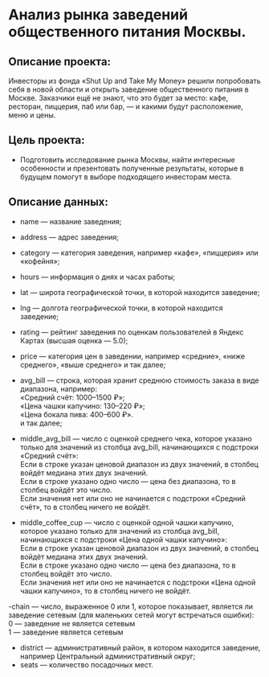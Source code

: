 # Анализ рынка заведений общественного питания Москвы.


## Описание проекта:
Инвесторы из фонда «Shut Up and Take My Money» решили попробовать себя в новой области и открыть заведение общественного питания в Москве.
Заказчики ещё не знают, что это будет за место: кафе, ресторан, пиццерия, паб или бар, — и какими будут расположение, меню и цены.

## Цель проекта:
- Подготовить исследование рынка Москвы, найти интересные особенности и презентовать полученные результаты, которые в будущем помогут в выборе подходящего инвесторам места.

## Описание данных:
- name — название заведения;
- address — адрес заведения;
- category — категория заведения, например «кафе», «пиццерия» или «кофейня»;
- hours — информация о днях и часах работы;
- lat — широта географической точки, в которой находится заведение;
- lng — долгота географической точки, в которой находится заведение;
- rating — рейтинг заведения по оценкам пользователей в Яндекс Картах (высшая оценка — 5.0);
- price — категория цен в заведении, например «средние», «ниже среднего», «выше среднего» и так далее;
- avg_bill — строка, которая хранит среднюю стоимость заказа в виде диапазона, например:\
«Средний счёт: 1000–1500 ₽»;\
«Цена чашки капучино: 130–220 ₽»;\
«Цена бокала пива: 400–600 ₽».\
и так далее;

- middle_avg_bill — число с оценкой среднего чека, которое указано только для значений из столбца avg_bill, начинающихся с подстроки «Средний счёт»:\
Если в строке указан ценовой диапазон из двух значений, в столбец войдёт медиана этих двух значений.\
Если в строке указано одно число — цена без диапазона, то в столбец войдёт это число.\
Если значения нет или оно не начинается с подстроки «Средний счёт», то в столбец ничего не войдёт.

- middle_coffee_cup — число с оценкой одной чашки капучино, которое указано только для значений из столбца avg_bill, начинающихся с подстроки «Цена одной чашки капучино»:\
Если в строке указан ценовой диапазон из двух значений, в столбец войдёт медиана этих двух значений.\
Если в строке указано одно число — цена без диапазона, то в столбец войдёт это число.\
Если значения нет или оно не начинается с подстроки «Цена одной чашки капучино», то в столбец ничего не войдёт.

-chain — число, выраженное 0 или 1, которое показывает, является ли заведение сетевым (для маленьких сетей могут встречаться ошибки):\
0 — заведение не является сетевым\
1 — заведение является сетевым

- district — административный район, в котором находится заведение, например Центральный административный округ;
- seats — количество посадочных мест.

